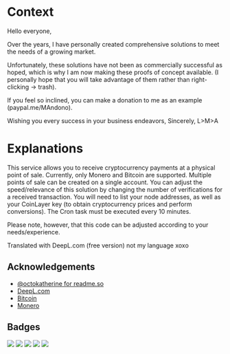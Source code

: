 # Context

Hello everyone,

Over the years, I have personally created comprehensive solutions to meet the needs of a growing market.

Unfortunately, these solutions have not been as commercially successful as hoped, which is why I am now making these proofs of concept available. (I personally hope that you will take advantage of them rather than right-clicking -> trash).



If you feel so inclined, you can make a donation to me as an example (paypal.me/MAndono).

Wishing you every success in your business endeavors,
Sincerely,
L>M>A



# Explanations
This service allows you to receive cryptocurrency payments at a physical point of sale. Currently, only Monero and Bitcoin are supported.
Multiple points of sale can be created on a single account. You can adjust the speed/relevance of this solution by changing the number of verifications for a received transaction.
You will need to list your node addresses, as well as your CoinLayer key (to obtain cryptocurrency prices and perform conversions). The Cron task must be executed every 10 minutes.

Please note, however, that this code can be adjusted according to your needs/experience.

Translated with DeepL.com (free version) not my language xoxo
## Acknowledgements

- [@octokatherine for readme.so](https://www.github.com/octokatherine)
- [DeepL.com](https://www.deepl.com/)
- [Bitcoin](https://bitcoin.org/)
- [Monero](https://www.getmonero.org/)

## Badges

[![](https://img.shields.io/badge/html-green)]()
[![](https://img.shields.io/badge/css-blue)]()
[![](https://img.shields.io/badge/JavaScript-yellow)]()
[![](https://img.shields.io/badge/PHP-purple)]()
[![](https://img.shields.io/badge/Sql-brown)]()
